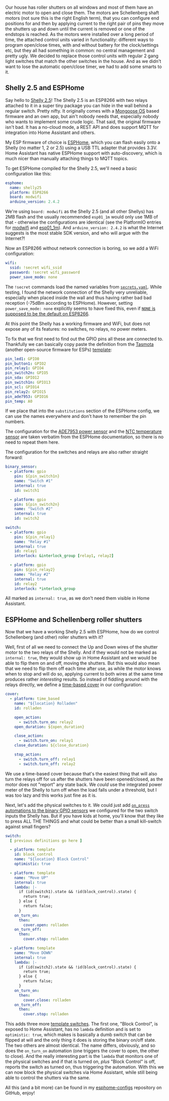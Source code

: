 <!--
.. title: Controlling roller shutters using a Shelly 2.5, ESPHome and Home Assistant
.. slug: controlling-roller-shutters-using-a-shelly-25-esphome-and-home-assistant
.. date: 2020-04-23 19:54:37 UTC
.. tags: english,linux,planet-debian,software,hardware,home-automation
.. category: 
.. link: 
.. description: 
.. type: text
-->

Our house has roller shutters on all windows and most of them have an electric motor to open and close them. The motors are Schellenberg shaft motors (not sure this is the right English term), that you can configure end positions for and then by applying current to the right pair of pins they move the shutters up and down until the current is removed or one of the endstops is reached. As the motors were installed over a long period of time, the attached control units varied in functionality: different ways to program open/close times, with and without battery for the clock/settings etc, but they all had something in common: no central management and pretty ugly. We decided to replace those control units with regular 2 gang light switches that match the other switches in the house. And as we didn't want to lose the automatic open/close timer, we had to add some smarts to it.

## Shelly 2.5 and ESPHome

Say hello to [Shelly 2.5](https://shelly.cloud/shelly-25-wifi-smart-relay-roller-shutter-home-automation/)! The Shelly 2.5 is an ESP8266 with two relays attached to it in a super tiny package you can hide in the wall behind a regular switch. Pretty nifty. It originally comes with a [Mongoose OS](https://mongoose-os.com/) based firmware and an own app, but ain't nobody needs that, especially nobody who wants to implement some crude logic. That said, the original firmware isn't bad. It has a no-cloud mode, a REST API and does support MQTT for integration into Home Assistant and others.

My ESP firmware of choice is [ESPHome](https://esphome.io/), which you can flash easily onto a Shelly (no matter 1, 2 or 2.5) using a USB TTL adapter that provides 3.3V. Home Assistant has native ESPHome support with auto-discovery, which is much nicer than manually attaching things to MQTT topics.

To get ESPHome compiled for the Shelly 2.5, we'll need a basic configuration like this:

```yaml
esphome:
  name: shelly25
  platform: ESP8266
  board: modwifi
  arduino_version: 2.4.2
```

We're using `board: modwifi` as the Shelly 2.5 (and all other Shellys) has 2MB flash and the usually recommended `esp01_1m` would only use 1MB of that - otherwise the configurations are identical (see the PlatformIO entries for [modwifi](https://docs.platformio.org/en/latest/boards/espressif8266/modwifi.html) and [esp01_1m](https://docs.platformio.org/en/latest/boards/espressif8266/esp01_1m.html)). And `arduino_version: 2.4.2` is what the Internet suggests is the most stable SDK version, and who will argue with the Internet?!

Now an ESP8266 without network connection is boring, so we add a WiFi configuration:

```yaml
wifi:
  ssid: !secret wifi_ssid
  password: !secret wifi_password
  power_save_mode: none
```

The `!secret` commands load the named variables from [`secrets.yaml`](https://github.com/evgeni/esphome-configs/blob/master/secrets.yaml.example). While testing, I found the network connection of the Shelly very unreliable, especially when placed inside the wall and thus having rather bad bad reception (-75dBm according to ESPHome). However, setting `power_save_mode: none` explicitly seems to have fixed this, even if [`NONE` is supposed to be the default on ESP8266](https://esphome.io/components/wifi.html#wifi-power-save-mode).

At this point the Shelly has a working firmware and WiFi, but does not expose any of its features: no switches, no relays, no power meters.

To fix that we first need to find out the GPIO pins all these are connected to. Thankfully we can basically copy paste the definition from the [Tasmota](https://tasmota.github.io/docs/) (another open-source firmware for ESPs) [template](https://templates.blakadder.com/shelly_25.html):

```yaml
pin_led1: GPIO0
pin_button1: GPIO2
pin_relay1: GPIO4
pin_switch2n: GPIO5
pin_sda: GPIO12
pin_switch1n: GPIO13
pin_scl: GPIO14
pin_relay2: GPIO15
pin_ade7953: GPIO16
pin_temp: A0
```

If we place that into the `substitutions` section of the ESPHome config, we can use the names everywhere and don't have to remember the pin numbers.

The configuration for the [ADE7953 power sensor](https://esphome.io/components/sensor/ade7953.html) and the [NTC temperature sensor](https://esphome.io/components/sensor/ntc.html) are taken verbatim from the ESPHome documentation, so there is no need to repeat them here.

The configuration for the switches and relays are also rather straight forward:

```yaml
binary_sensor:
  - platform: gpio
    pin: ${pin_switch1n}
    name: "Switch #1"
    internal: true
    id: switch1

  - platform: gpio
    pin: ${pin_switch2n}
    name: "Switch #2"
    internal: true
    id: switch2

switch:
  - platform: gpio
    pin: ${pin_relay1}
    name: "Relay #1"
    internal: true
    id: relay1
    interlock: &interlock_group [relay1, relay2]

  - platform: gpio
    pin: ${pin_relay2}
    name: "Relay #2"
    internal: true
    id: relay2
    interlock: *interlock_group
```

All marked as `internal: true`, as we don't need them visible in Home Assistant.

## ESPHome and Schellenberg roller shutters

Now that we have a working Shelly 2.5 with ESPHome, how do we control Schellenberg (and other) roller shutters with it?

Well, first of all we need to connect the Up and Down wires of the shutter motor to the two relays of the Shelly. And if they would not be marked as `internal: true`, they would show up in Home Assistant and we would be able to flip them on and off, moving the shutters. But this would also mean that we need to flip them off each time after use, as while the motor knows when to stop and will do so, applying current to both wires at the same time produces rather *interesting* results. So instead of fiddling around with the relays directly, we define a [time-based cover](https://esphome.io/components/cover/time_based.html) in our configuration:

```yaml
cover:
  - platform: time_based
    name: "${location} Rolladen"
    id: rolladen

    open_action:
      - switch.turn_on: relay2
    open_duration: ${open_duration}

    close_action:
      - switch.turn_on: relay1
    close_duration: ${close_duration}

    stop_action:
      - switch.turn_off: relay1
      - switch.turn_off: relay2
```

We use a time-based cover because that's the easiest thing that will also turn the relays off for us after the shutters have been opened/closed, as the motor does not "report" any state back. We *could* use the integrated power meter of the Shelly to turn off when the load falls under a threshold, but I was too lazy and this works just fine as it is.

Next, let's add the physical switches to it. We could just add [`on_press` automations to the binary GPIO sensors](https://esphome.io/components/binary_sensor/index.html#binary-sensor-on-press) we configured for the two switch inputs the Shelly has. But if you have kids at home, you'll know that they like to press ALL THE THINGS and what could be better than a small kill-switch against small fingers?

```yaml
switch:
  [ previous definitions go here ]

  - platform: template
    id: block_control
    name: "${location} Block Control"
    optimistic: true

  - platform: template
    name: "Move UP"
    internal: true
    lambda: |-
      if (id(switch1).state && !id(block_control).state) {
        return true;
      } else {
        return false;
      }
    on_turn_on:
      then:
        cover.open: rolladen
    on_turn_off:
      then:
        cover.stop: rolladen

  - platform: template
    name: "Move DOWN"
    internal: true
    lambda: |-
      if (id(switch2).state && !id(block_control).state) {
        return true;
      } else {
        return false;
      }
    on_turn_on:
      then:
        cover.close: rolladen
    on_turn_off:
      then:
        cover.stop: rolladen
```

This adds three more [template switches](https://esphome.io/components/switch/template.html).
The first one, "Block Control", is exposed to Home Assistant, has no `lambda` definition and is set to `optimistic: true`, which makes is basically a dumb switch that can be flipped at will and the only thing it does is storing the binary on/off state.
The two others are almost identical. The name differs, obviously, and so does the `on_turn_on` automation (one triggers the cover to open, the other to close). And the really interesting part is the `lambda` that monitors one of the physical switches and if that is turned on, *plus* "Block Control" is off, reports the switch as turned on, thus triggering the automation.
With this we can now block the physical switches via Home Assistant, while still being able to control the shutters via the same.

All this (and a bit more) can be found in my [esphome-configs](https://github.com/evgeni/esphome-configs) repository on GitHub, enjoy!
